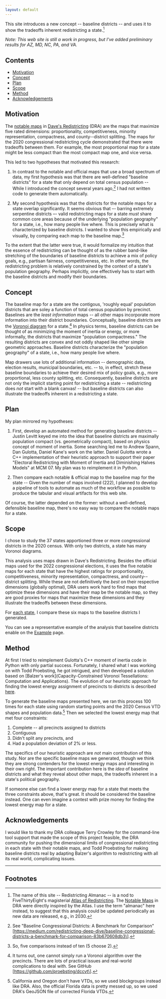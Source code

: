 ```yaml
---
layout: default
---
```


This site introduces a new concept -- baseline districts -- and uses it to show the tradeoffs inherent redistricting a state.[^1]

*Note: This web site is still a work in progress, but I've added preliminary results for AZ, MD, NC, PA, and VA.*

## Contents

- [Motivation](#motivation)
- [Concept](#concept)
- [Plan](#plan)
- [Scope](#scope)
- [Method](#method)
- [Acknowledgements](#acknowledgements)

## Motivation

The [notable maps](https://medium.com/dra-2020/notable-maps-66d744933a48) in 
[Dave's Redistricting](https://davesredistricting.org/) (DRA)
are the maps that maximize five rated dimensions: 
proportionality, competitiveness, minority representation, compactness, and county--district splitting.
The maps for the 2020 congressional redistricting cycle demonstrated that there were tradeoffs between them.
For example, the most proportional map for a state might be less compact than the
most compact map one, and vice versa.

This led to two hypotheses that motivated this research:

1.  In contrast to the notable and official maps that use a broad spectrum of data,
    my first hypothesis was that
    there are well-defined "baseline districts" for a state that only
    depend on total census population -- While I introduced the concept
    several years ago,[^2] I had not written code to generate them automatically.

2.  My second hypothesis was that 
    the districts for the notable maps for a state overlap significantly. 
    It seems obvious that –- barring extremely serpentine districts –- valid redistricting maps 
    for a state *must* share common core areas because of the underlying "population geography" for a state,
    i.e., how many people live where.
    This is precisely what is characterized by baseline districts.
    I wanted to show this empirically and visually, by comparing each map to the baseline map.[^3]

To the extent that the latter were true, it would formalize my intuition
that the essence of redistricting can be thought of as
the rubber band-like stretching of the boundaries of baseline districts
to achieve a mix of policy goals, e.g., partisan fairness, competitiveness, etc.
In other words, the redistricting problem is relatively constrained by the context of a state's population geography.
Perhaps implicitly, one effectively has to start with the baseline districts and modify their boundaries.

## Concept

The baseline map for a state are the contigous, 'roughly equal' population districts
that are soley a function of total census population by precinct.
Baselines are the *least information* maps -- all other maps incorporate more information 
into their district boundaries.
Conceptually, baseline districts are the [Voronoi diagram](https://en.wikipedia.org/wiki/Voronoi_diagram) for a state.[^4]
In physics terms, baseline districts can be thought of as minimizing the moment of inertia or energy, or
more informally, the districts that maximize "population compactness."
The resulting districts are convex and not oddly shaped like other simple geometric approaches.
Baseline districts characterize the "population geography" of a state, i.e., how many people live where.

Map drawers use lots of additional information -- demographic data, election results, municipal boundaries, etc. -- to, in effect,
stretch these baseline boundaries to achieve their desired mix of policy goals, e.g., more proportional, less county splitting, etc.
Consequently, baseline districts are not only the implicit starting point for redistricting a state
-- redistricting does *not* start with a blank canvas! -- but
baseline districts can also illustrate the tradeoffs inherent in a redistricting a state.

## Plan

My plan mirrored my hypotheses:

1.  First, develop an automated method for generating baseline districts --
    Justin Levitt keyed me into the idea that baseline districts are
    maximally population compact (vs. geometrically compact), based on
    physics concept of moment of inertia. Some searching led me to
    Andrew Spann, Dan Gulotta, Daniel Kane\'s work on the latter. Daniel
    Gulotta wrote a C++ implementation of their heuristic approach to
    support their paper \"Electoral Redistricting with Moment of Inertia
    and Diminishing Halves Models\" at MCM 07. My plan was to
    reimplement it in Python.

2.  Then compare each notable & official map to the baseline map for the state -- Given the
    number of maps involved (222), I planned to develop a pipeline of
    tools to automate as much of the workflow as possible to produce the
    tabular and visual artifacts for this web site.

Of course, the latter depended on the former: without a well-defined,
defensible baseline map, there's no easy way to compare the notable maps
for a state.

## Scope

I chose to study the 37 states apportioned three or more congressional districts in the 2020 census.
With only two districts, a state has many Voronoi diagrams.

This analysis uses maps drawn in Dave's Redistricting. 
Besides the official maps used for the 2022 congressional elections, 
it uses the five notable maps for each state that have the highest ratings for
proportionality, competitiveness, minority representation, compactness,
and county--district splitting.
While these are not definitively the *best* on their respective dimensions (globally optimal),
DRA users work hard to find maps that optimize these dimensions and have their
map be the notable map, so they are good proxies for maps that
maximize these dimensions and they illustrate the tradeoffs between these dimensions.

For [each state](./_pages/states.markdown), I compare these six maps to the baseline districts I generated.

You can see a representative example of the analysis that baseline districts enable 
on the [Example](./_pages/example.markdown) page.

## Method 

At first I tried to reimplement Gulotta's C++ moment of inertia code in Python with
only partial success. Fortunately, I shared what I was working on with
Todd Proebsting, he got intrigued, and then developed a solution based on 
[Balzer's work](Capacity-Constrained Voronoi Tessellations: Computation and Applications).
The evolution of our heuristic approach for finding the lowest energy assignment of precincts to districts 
is described [here](./_pages/method.markdown).

To generate the baseline maps presented here, we ran this process 100 times for each state
using random starting points and the 2020 Census VTD shapes and population data.[^5]
Then we selected the lowest energy map that met four constraints:

1. Complete -- all precincts assigned to districts
2. Contiguous
3. Didn't split any precincts, and
4. Had a population deviation of 2% or less.

The specifics of our heuristic approach are *not* main contribution of this study.
Nor are the specific baseline maps we generated, though we think they are strong contenders for the lowest energy maps
and interesting in their own right.
The important contribution here is the *idea* of baseline districts and what they reveal about other maps, the tradeoffs inherent in a state\'s political geography.

If someone else can find a lower energy map for a state that meets the three constraints above, that's great. 
It should be considered the baseline instead.
One can even imagine a contest with prize money for finding the lowest energy map for a state.

## Acknowledgements

I would like to thank my DRA colleague Terry Crowley for the
command-line tool support that made the scope of this project
feasible, the DRA community for pushing the dimensional limits of
congressional redistricting in each state with their notable maps,
and Todd Proebsting for making baseline districts real by adapting
Balzer's algorithm to redistricting with all its real world, complicating issues.

---

## Footnotes

[^1]: The name of this site -- Redistricting Almanac -- is a nod to FiveThirtyEight's magisterial
    [Atlas of Redistricting](https://medium.com/dra-2020/atlas-of-redistricting-maps-14ea4d0874e5). 
    The [Notable Maps](https://medium.com/dra-2020/notable-maps-66d744933a48) in DRA were directly inspired by the Atlas.
    I use the term "almanac" here instead, to suggest that this analysis could be updated periodically as new data are released,
    e.g., in 2030.

[^2]: See "Baseline Congressional Districts: A Benchmark for Comparison"
    \[https://medium.com/redistricting-deep-dive/baseline-congressional-districts-a-benchmark-for-comparison-83b670608db3\].

[^3]: So, five comparisons instead of ten (5 choose 2).

[^4]: It turns out, one cannot simply run a Voronoi algorithm over the precincts. There are lots of practical issues 
    and real-world complications to deal with. See GitHub \[https://github.com/proebsting/dccvt\].

[^5]: California and Oregon don't have VTDs, so we used blockgroups instead like DRA. Also, the official Florida data is pretty messed up, so we used DRA's GeoJSON file of corrected Florida VTDs.
